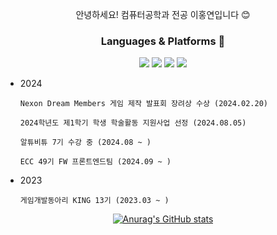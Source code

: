 <div align=center>

안녕하세요! 컴퓨터공학과 전공 이홍연입니다 😊

</div>
<div align=center>
  
### Languages & Platforms 🔧
![](https://img.shields.io/badge/C%23-239120?style=for-the-badge&logo=c-sharp&logoColor=white)
![](https://img.shields.io/badge/Unity-100000?style=for-the-badge&logo=unity&logoColor=white)
![](https://img.shields.io/badge/C%2B%2B-00599C?style=for-the-badge&logo=c%2B%2B&logoColor=white)
![](https://img.shields.io/badge/Java-ED8B00?style=for-the-badge&logo=openjdk&logoColor=white)

</div>


- 2024
  
      Nexon Dream Members 게임 제작 발표회 장려상 수상 (2024.02.20)
  
      2024학년도 제1학기 학생 학술활동 지원사업 선정 (2024.08.05)
      
      알튜비튜 7기 수강 중 (2024.08 ~ )

      ECC 49기 FW 프론트엔드팀 (2024.09 ~ )
  
- 2023
  
      게임개발동아리 KING 13기 (2023.03 ~ )

<div align=center>
  
[![Anurag's GitHub stats](https://github-readme-stats.vercel.app/api?username=HongYeonLee)](https://github.com/anuraghazra/github-readme-stats)
</div>
